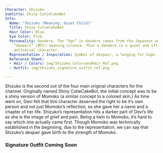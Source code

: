 ```yaml
---
Character: Shizuko
Subtitle: Shiny CutieCakeBot
Info:
  Name: "Shizuko (Meaning: Quiet Child)"
  Title: Shiny CutieCakeBot
  Hair Color: Blue.
  Eye Color: Pink.
  Personality: Dandere. The “dan” in dandere comes from the Japanese word
    “danmari” (黙り) meaning silence. Thus a dandere is a quiet and often
    antisocial character.
  Representation / Inspiration: Symbol of despair, a longing for hope.
  Reference Sheet:
  - Hair / Colors: img/Shizuko_ColorsandHair_Ref.png
  - Outfit: img/Shizuko_signature_outfit_ref.png

---
```


Shizuko is the second out of the four main original characters for the channel.
Originally named Shiny CutieCakeBot, the initial concept was to be a shiny
version of Momoko (a similar concept to a colored skin.) As time went on, Devi
felt that this character deserved the right to be it’s own person and not just
Momoko’s reflection, so she gave her a name and a chapter of her life. Shizuko’s
representation hits a darker part of Devi’s life as she is the image of grief
and pain. Being a twin to Momoko, it’s hard to say which one actually came
first. Though Momoko was technically established in the beginning, due to the
representation, we can say that Shizuko’s despair gave birth to the strength of
Momoko.

### Signature Outfit Coming Soon

